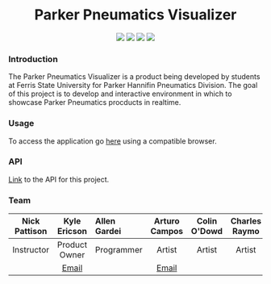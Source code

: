<h1 align="center"> Parker Pneumatics Visualizer </h1>
<p align="center">
  <a href="#introduction"><img src="https://img.shields.io/badge/Platform-Windows-brightgreen.svg?style=flat-square"/></a>
  <a href="#introduction"><img src="https://img.shields.io/badge/Engine-Unity-brightgreen.svg?style=flat-square"/></a>
  <a href="#introduction"><img src="https://img.shields.io/badge/Current%20Version-0.0.1-brightgreen.svg?style=flat-square"/></a>
  <a href="https://github.com/Mr-Tibberz/Parker-JR-Project/blob/master/LICENSE">
    <img src="https://img.shields.io/badge/license-MIT-lightgray.svg?style=flat-square"/>
  </a>
</p>

### Introduction
The Parker Pneumatics Visualizer is a product being developed by students at Ferris State University for Parker Hannifin Pneumatics Division. The goal of this project is to develop and interactive environment in which to showcase Parker Pneumatics procducts in realtime.

### Usage
To access the application go [here](https://kyle-ericson.github.io/ParkerPneumaticVisualizer/) using a compatible browser.

### API
[Link](https://kyle-ericson.github.io/ParkerAPI/) to the API for this project.
### Team
|Nick Pattison|Kyle Ericson|Allen Gardei|Arturo Campos|Colin O'Dowd|Charles Raymo|
|:---:|:---:|:---|:---:|:---:|:---:|
|Instructor|Product Owner|Programmer|Artist|Artist|Artist|
| |[Email](kyle.ericson1@gmail.com)| |[Email](ajflaco@gmail.com)| | |



